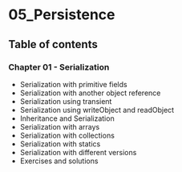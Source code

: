 # 05_Persistence

## Table of contents

### Chapter 01 - Serialization
- Serialization with primitive fields
- Serialization with another object reference
- Serialization using transient
- Serialization using writeObject and readObject
- Inheritance and Serialization
- Serialization with arrays
- Serialization with collections
- Serialization with statics
- Serialization with different versions
- Exercises and solutions